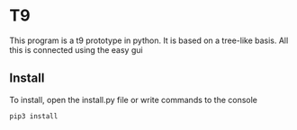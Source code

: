# T9
This program is a t9 prototype in python. It is based on a tree-like basis. All this is connected using the easy gui
## Install
To install, open the install.py file or write commands to the console
```
pip3 install
```
